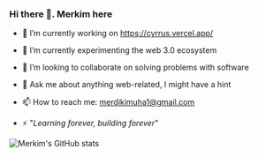 ### Hi there 👋. Merkim here

<!--
**Merdi-kim/Merdi-kim** is a ✨ _special_ ✨ repository because its `README.md` (this file) appears on your GitHub profile.

Here are some ideas to get you started: -->

- 🔭 I’m currently working on https://cyrrus.vercel.app/
- 🌱 I’m currently experimenting the web 3.0 ecosystem
- 👯 I’m looking to collaborate on solving problems with software
- 💬 Ask me about anything web-related, I might have a hint 
- 📫 How to reach me: merdikimuha1@gmail.com

- ⚡ "*Learning forever, building forever*"

![Merkim's GitHub stats](https://github-readme-stats.vercel.app/api?username=Merdi-kim&show_icons=true&theme=tokyonight)

